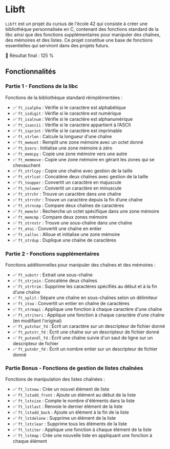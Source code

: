 # Libft

`Libft` est un projet du cursus de l'école 42 qui consiste à créer une bibliothèque personnalisée en C, contenant des fonctions standard de la libc ainsi que des fonctions supplémentaires pour manipuler des chaînes, des mémoires et des listes. Ce projet constitue une base de fonctions essentielles qui serviront dans des projets futurs.

💯 Résultat final : 125 %

## Fonctionnalités

### Partie 1 - Fonctions de la libc

Fonctions de la bibliothèque standard réimplémentées :

- ✅ `ft_isalpha` : Vérifie si le caractère est alphabétique
- ✅ `ft_isdigit` : Vérifie si le caractère est numérique
- ✅ `ft_isalnum` : Vérifie si le caractère est alphanumérique
- ✅ `ft_isascii` : Vérifie si le caractère appartient à l’ASCII
- ✅ `ft_isprint` : Vérifie si le caractère est imprimable
- ✅ `ft_strlen` : Calcule la longueur d'une chaîne
- ✅ `ft_memset` : Remplit une zone mémoire avec un octet donné
- ✅ `ft_bzero` : Initialise une zone mémoire à zéro
- ✅ `ft_memcpy` : Copie une zone mémoire vers une autre
- ✅ `ft_memmove` : Copie une zone mémoire en gérant les zones qui se chevauchent
- ✅ `ft_strlcpy` : Copie une chaîne avec gestion de la taille
- ✅ `ft_strlcat` : Concatène deux chaînes avec gestion de la taille
- ✅ `ft_toupper` : Convertit un caractère en majuscule
- ✅ `ft_tolower` : Convertit un caractère en minuscule
- ✅ `ft_strchr` : Trouve un caractère dans une chaîne
- ✅ `ft_strrchr` : Trouve un caractère depuis la fin d’une chaîne
- ✅ `ft_strncmp` : Compare deux chaînes de caractères
- ✅ `ft_memchr` : Recherche un octet spécifique dans une zone mémoire
- ✅ `ft_memcmp` : Compare deux zones mémoire
- ✅ `ft_strnstr` : Trouve une sous-chaîne dans une chaîne
- ✅ `ft_atoi` : Convertit une chaîne en entier
- ✅ `ft_calloc` : Alloue et initialise une zone mémoire
- ✅ `ft_strdup` : Duplique une chaîne de caractères

### Partie 2 - Fonctions supplémentaires

Fonctions additionnelles pour manipuler des chaînes et des mémoires :

- ✅ `ft_substr` : Extrait une sous-chaîne
- ✅ `ft_strjoin` : Concatène deux chaînes
- ✅ `ft_strtrim` : Supprime les caractères spécifiés au début et à la fin d’une chaîne
- ✅ `ft_split` : Sépare une chaîne en sous-chaînes selon un délimiteur
- ✅ `ft_itoa` : Convertit un entier en chaîne de caractères
- ✅ `ft_strmapi` : Applique une fonction à chaque caractère d'une chaîne
- ✅ `ft_striteri` : Applique une fonction à chaque caractère d'une chaîne (en modifiant l'original)
- ✅ `ft_putchar_fd` : Écrit un caractère sur un descripteur de fichier donné
- ✅ `ft_putstr_fd` : Écrit une chaîne sur un descripteur de fichier donné
- ✅ `ft_putendl_fd` : Écrit une chaîne suivie d'un saut de ligne sur un descripteur de fichier
- ✅ `ft_putnbr_fd` : Écrit un nombre entier sur un descripteur de fichier donné

### Partie Bonus - Fonctions de gestion de listes chaînées

Fonctions de manipulation des listes chaînées :

- ✅ `ft_lstnew` : Crée un nouvel élément de liste
- ✅ `ft_lstadd_front` : Ajoute un élément au début de la liste
- ✅ `ft_lstsize` : Compte le nombre d'éléments dans la liste
- ✅ `ft_lstlast` : Renvoie le dernier élément de la liste
- ✅ `ft_lstadd_back` : Ajoute un élément à la fin de la liste
- ✅ `ft_lstdelone` : Supprime un élément de la liste
- ✅ `ft_lstclear` : Supprime tous les éléments de la liste
- ✅ `ft_lstiter` : Applique une fonction à chaque élément de la liste
- ✅ `ft_lstmap` : Crée une nouvelle liste en appliquant une fonction à chaque élément
